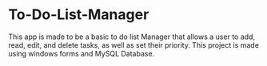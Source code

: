 # To-Do-List-Manager
This app is made to be a basic to do list Manager that allows a user to add, read,
edit, and delete tasks, as well as set their priority. This project is made using
windows forms and MySQL Database.

